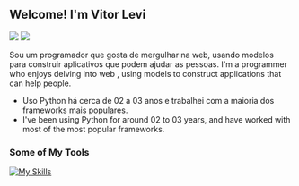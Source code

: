 ## Welcome! I'm Vitor Levi
<a href = "https://mail.google.com/mail/u/1/#inbox"><img src="https://img.shields.io/badge/Gmail-D14836?style=for-the-badge&logo=gmail&logoColor=white" target="_blank"></a>
<a href="https://www.linkedin.com/in/vitor-levi-1aa742248/" target="_blank"><img src="https://img.shields.io/badge/-LinkedIn-%230077B5?style=for-the-badge&logo=linkedin&logoColor=white" target="_blank"></a>   

Sou um programador que gosta de mergulhar na web, usando modelos para construir aplicativos que podem ajudar as pessoas.
I'm a programmer who enjoys delving into web , using models to construct applications that can help people.

- Uso Python há cerca de 02 a 03 anos e trabalhei com a maioria dos frameworks mais populares.
- I've been using Python for around 02 to 03 years, and have worked with most of the most popular frameworks.
  
### Some of My Tools
[![My Skills](https://skillicons.dev/icons?i=py,flask,django,fastapi,node,javascript,postgres,figma,docker,postman,mysql)](https://skillicons.dev)
